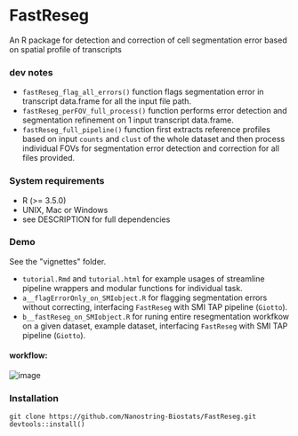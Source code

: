 # FastReseg
 An R package for detection and correction of cell segmentation error based on spatial profile of transcripts
 
### dev notes 
- `fastReseg_flag_all_errors()` function flags segmentation error in transcript data.frame for all the input file path.
- `fastReseg_perFOV_full_process()` function performs error detection and segmentation refinement on 1 input transcript data.frame.
- `fastReseg_full_pipeline()` function first extracts reference profiles based on input `counts` and `clust` of the whole dataset and then process individual FOVs for segmentation error detection and correction for all files provided. 

### System requirements
- R (>= 3.5.0)
- UNIX, Mac or Windows
- see DESCRIPTION for full dependencies

### Demo
See the "vignettes" folder. 
- `tutorial.Rmd` and `tutorial.html` for example usages of streamline pipeline wrappers and modular functions for individual task.
- `a__flagErrorOnly_on_SMIobject.R` for flagging segmentation errors without correcting, interfacing `FastReseg` with SMI TAP pipeline (`Giotto`).
- `b__fastReseg_on_SMIobject.R` for runing entire resegmentation workfkow on a given dataset, example dataset, interfacing `FastReseg` with SMI TAP pipeline (`Giotto`).



#### workflow:
![image](https://user-images.githubusercontent.com/62775692/234708514-991badac-a6d4-41cc-9c53-0b2bc92cc56d.png)


### Installation
```
git clone https://github.com/Nanostring-Biostats/FastReseg.git
devtools::install()
```